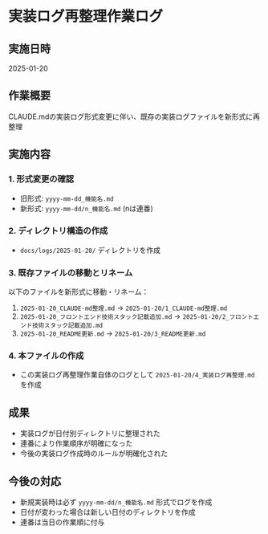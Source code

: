 # 実装ログ再整理作業ログ

## 実施日時
2025-01-20

## 作業概要
CLAUDE.mdの実装ログ形式変更に伴い、既存の実装ログファイルを新形式に再整理

## 実施内容

### 1. 形式変更の確認
- 旧形式: `yyyy-mm-dd_機能名.md`
- 新形式: `yyyy-mm-dd/n_機能名.md` (nは連番)

### 2. ディレクトリ構造の作成
- `docs/logs/2025-01-20/` ディレクトリを作成

### 3. 既存ファイルの移動とリネーム
以下のファイルを新形式に移動・リネーム：

1. `2025-01-20_CLAUDE-md整理.md` → `2025-01-20/1_CLAUDE-md整理.md`
2. `2025-01-20_フロントエンド技術スタック記載追加.md` → `2025-01-20/2_フロントエンド技術スタック記載追加.md`
3. `2025-01-20_README更新.md` → `2025-01-20/3_README更新.md`

### 4. 本ファイルの作成
- この実装ログ再整理作業自体のログとして `2025-01-20/4_実装ログ再整理.md` を作成

## 成果
- 実装ログが日付別ディレクトリに整理された
- 連番により作業順序が明確になった
- 今後の実装ログ作成時のルールが明確化された

## 今後の対応
- 新規実装時は必ず `yyyy-mm-dd/n_機能名.md` 形式でログを作成
- 日付が変わった場合は新しい日付のディレクトリを作成
- 連番は当日の作業順に付与
